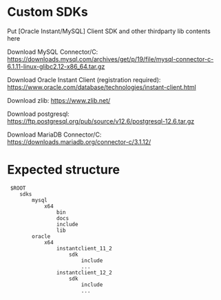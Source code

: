 # Custom SDKs

Put [Oracle Instant/MySQL] Client SDK and other thirdparty lib contents here

Download MySQL Connector/C: https://downloads.mysql.com/archives/get/p/19/file/mysql-connector-c-6.1.11-linux-glibc2.12-x86_64.tar.gz

Download Oracle Instant Client (registration required): https://www.oracle.com/database/technologies/instant-client.html

Download zlib: https://www.zlib.net/

Download postgresql: https://ftp.postgresql.org/pub/source/v12.6/postgresql-12.6.tar.gz

Download MariaDB Connector/C: https://downloads.mariadb.org/connector-c/3.1.12/

# Expected structure

```
 $ROOT
    sdks
        mysql
            x64
                bin
                docs
                include
                lib
        oracle
            x64
                instantclient_11_2
                    sdk
                        include
                        ...
                instantclient_12_2
                    sdk
                        include
                        ...
```